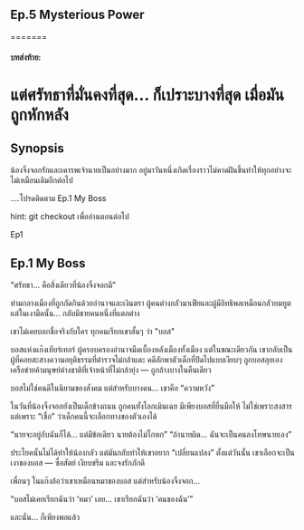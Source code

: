 
## Ep.5 Mysterious Power
=======
#### บทส่งท้าย:
แต่ศรัทธาที่มั่นคงที่สุด…
ก็เปราะบางที่สุด เมื่อมันถูกหักหลัง
=======
## Synopsis

น้องจิ้งจอกรักและเคารพเจ้านายเป็นอย่างมาก อยู่มาวันหนึ่งเกิดเรื่องราวไม่คาดฝันขึ้นทำให้ทุกอย่างจะไม่เหมือนเดิมอีกต่อไป

....โปรดติดตาม Ep.1 My Boss

hint: git checkout เพื่ออ่านตอนต่อไป

Ep1
## Ep.1 My Boss

“ศรัทธา... คือสิ่งเดียวที่น้องจิ้งจอกมี”

ท่ามกลางเมืองที่ถูกกัดกินด้วยอำนาจและเงินตรา ผู้คนต่างกลัวมาเฟียและผู้มีอิทธิพลเหมือนกลัวยมทูต แต่ในเงามืดนั้น... กลับมีชายคนหนึ่งที่แตกต่าง

เขาไม่เคยบอกชื่อจริงกับใคร ทุกคนเรียกเขาสั้นๆ ว่า "บอส"

บอสแห่งแก๊งเทียร์เทอร์ ผู้ครอบครองอำนาจมืดเบื้องหลังเมืองทั้งเมือง แต่ในขณะเดียวกัน เขากลับเป็นผู้ที่คอยสะสางความอยุติธรรมที่ตำรวจไม่กล้าแตะ
คดีลักพาตัวเด็กที่ปิดไปแบบเงียบๆ ถูกบอสลุยเอง
เครือข่ายค้ามนุษย์ต่างชาติที่เจ้าหน้าที่ไม่กล้ายุ่ง — ถูกล้างบางในคืนเดียว

บอสไม่ใช่คนดีในนิยามของสังคม
แต่สำหรับบางคน… เขาคือ “ความหวัง”

ในวันที่น้องจิ้งจอกยังเป็นเด็กข้างถนน ถูกคนทั้งโลกเมินเฉย มีเพียงบอสที่ยื่นมือให้
ไม่ใช่เพราะสงสาร แต่เพราะ “เชื่อ” ว่าเด็กคนนี้จะเลือกทางของตัวเองได้

“นายจะอยู่กับฉันก็ได้… แต่มีข้อเดียว นายต้องไม่โกหก”
“ถ้านายผิด… ฉันจะเป็นคนลงโทษนายเอง”

ประโยคนั้นไม่ได้ทำให้น้องกลัว แต่มันกลับทำให้เขาอยาก “เปลี่ยนแปลง”
ตั้งแต่วันนั้น เขาเลือกจะเป็นเงาของบอส — ซื่อสัตย์ เงียบขรึม และจงรักภักดี

เพื่อนๆ ในแก๊งล้อว่าเขาเหมือนหมาของบอส
แต่สำหรับน้องจิ้งจอก…

“บอสไม่เคยเรียกฉันว่า ‘หมา’ เลย... เขาเรียกฉันว่า ‘คนของฉัน’”

และนั่น… ก็เพียงพอแล้ว



